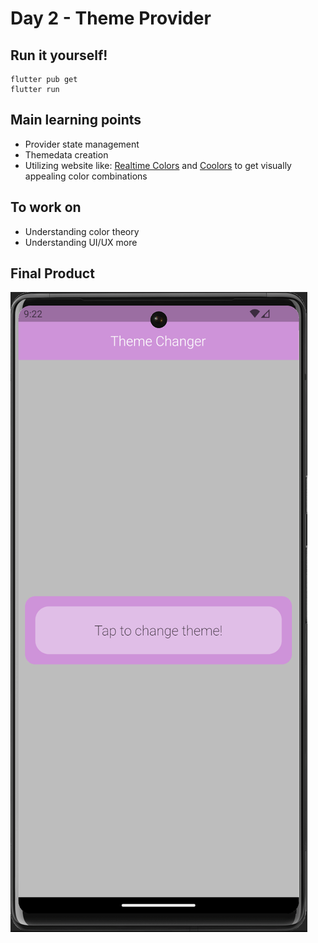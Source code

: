 # Day 2 - Theme Provider

## Run it yourself!
```
flutter pub get
flutter run
```

## Main learning points
- Provider state management
- Themedata creation
- Utilizing website like: [Realtime Colors](https://www.realtimecolors.com/) and [Coolors](https://coolors.co/) to get visually appealing color combinations

## To work on
- Understanding color theory
- Understanding UI/UX more

## Final Product
![](/assets/final/Day%202.gif)